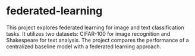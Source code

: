 # federated-learning
This project explores federated learning for image and text classification tasks. It utilizes two datasets: CIFAR-100 for image recognition and Shakespeare for text analysis. The project compares the performance of a centralized baseline model with a federated learning approach.
